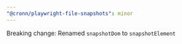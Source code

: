 ```yaml
---
"@cronn/playwright-file-snapshots": minor
---
```


Breaking change: Renamed `snapshotDom` to `snapshotElement`

